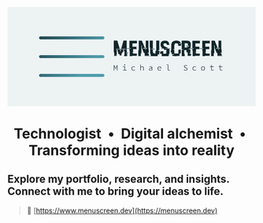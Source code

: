 <p align="center"><img align="center" src="https://raw.githubusercontent.com/menuscreen/menuscreen/main/.github/images/menuscreen_github.png" /></p>
<h1 align="center">Technologist &nbsp;&bull;&nbsp; Digital alchemist &nbsp;&bull;&nbsp; Transforming ideas into reality</h1>

## Explore my portfolio, research, and insights. Connect with me to bring your ideas to life.

> :link: [https://www.menuscreen.dev](https://menuscreen.dev)
